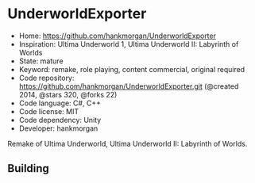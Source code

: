 # UnderworldExporter

- Home: https://github.com/hankmorgan/UnderworldExporter
- Inspiration: Ultima Underworld 1, Ultima Underworld II: Labyrinth of Worlds
- State: mature
- Keyword: remake, role playing, content commercial, original required
- Code repository: https://github.com/hankmorgan/UnderworldExporter.git (@created 2014, @stars 320, @forks 22)
- Code language: C#, C++
- Code license: MIT
- Code dependency: Unity
- Developer: hankmorgan

Remake of Ultima Underworld, Ultima Underworld II: Labyrinth of Worlds.

## Building
